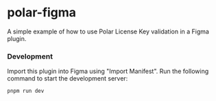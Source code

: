 # polar-figma

A simple example of how to use Polar License Key validation in a Figma plugin.

### Development

Import this plugin into Figma using "Import Manifest". Run the following command to start the development server:

```bash
pnpm run dev
```
